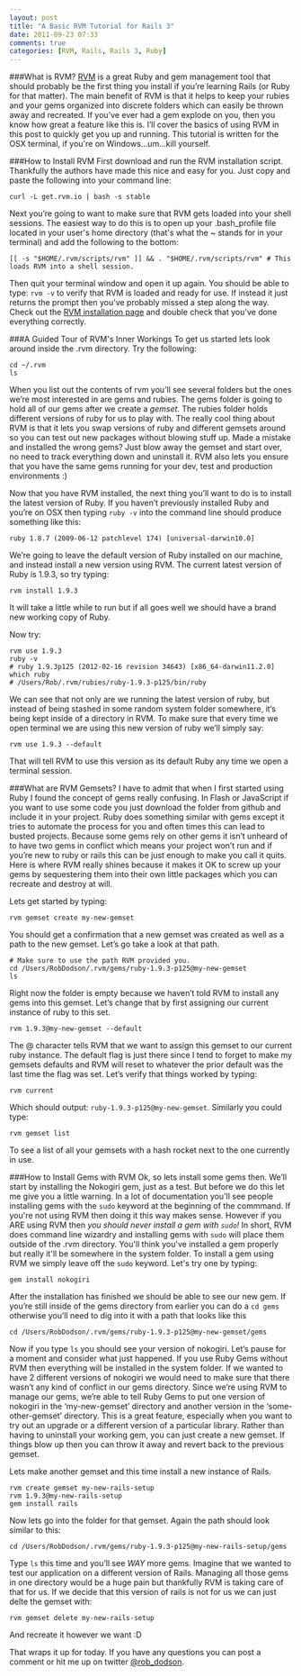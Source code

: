 ```yaml
---
layout: post
title: "A Basic RVM Tutorial for Rails 3"
date: 2011-09-23 07:33
comments: true
categories: [RVM, Rails, Rails 3, Ruby]
---
```


###What is RVM?
[RVM](https://rvm.io//) is a great Ruby and gem management tool that should probably be the first thing you install if you’re learning Rails (or Ruby for that matter). The main benefit of RVM is that it helps to keep your rubies and your gems organized into discrete folders which can easily be thrown away and recreated. If you’ve ever had a gem explode on you, then you know how great a feature like this is. I’ll cover the basics of using RVM in this post to quickly get you up and running. This tutorial is written for the OSX terminal, if you're on Windows...um...kill yourself.

###How to Install RVM
First download and run the RVM installation script. Thankfully the authors have made this nice and easy for you. Just copy and paste the following into your command line:

```
curl -L get.rvm.io | bash -s stable
```

Next you’re going to want to make sure that RVM gets loaded into your shell sessions. The easiest way to do this is to open up your .bash_profile file located in your user's home directory (that's what the ~ stands for in your terminal) and add the following to the bottom:

```
[[ -s "$HOME/.rvm/scripts/rvm" ]] && . "$HOME/.rvm/scripts/rvm" # This loads RVM into a shell session.
```

Then quit your terminal window and open it up again. You should be able to type: `rvm -v` to verify that RVM is loaded and ready for use. If instead it just returns the prompt then you've probably missed a step along the way. Check out the [RVM installation page](https://rvm.io/rvm/install/) and double check that you've done everything correctly.

###A Guided Tour of RVM's Inner Workings
To get us started lets look around inside the .rvm directory. Try the following:

```
cd ~/.rvm
ls
```

When you list out the contents of rvm you’ll see several folders but the ones we’re most interested in are gems and rubies. The gems folder is going to hold all of our gems after we create a *gemset*. The rubies folder holds different versions of ruby for us to play with. The really cool thing about RVM is that it lets you swap versions of ruby and different gemsets around so you can test out new packages without blowing stuff up. Made a mistake and installed the wrong gems? Just blow away the gemset and start over, no need to track everything down and uninstall it. RVM also lets you ensure that you have the same gems running for your dev, test and production environments :)

Now that you have RVM installed, the next thing you’ll want to do is to install the latest version of Ruby. If you haven’t previously installed Ruby and you’re on OSX then typing `ruby -v` into the command line should produce something like this:

`ruby 1.8.7 (2009-06-12 patchlevel 174) [universal-darwin10.0]`

We’re going to leave the default version of Ruby installed on our machine, and instead install a new version using RVM. The current latest version of Ruby is 1.9.3, so try typing:

```
rvm install 1.9.3
```

It will take a little while to run but if all goes well we should have a brand new working copy of Ruby.

Now try:

```
rvm use 1.9.3
ruby -v
# ruby 1.9.3p125 (2012-02-16 revision 34643) [x86_64-darwin11.2.0]
which ruby
# /Users/Rob/.rvm/rubies/ruby-1.9.3-p125/bin/ruby
```

We can see that not only are we running the latest version of ruby, but instead of being stashed in some random system folder somewhere, it’s being kept inside of a directory in RVM. To make sure that every time we open terminal we are using this new version of ruby we’ll simply say:

```
rvm use 1.9.3 --default
```

That will tell RVM to use this version as its default Ruby any time we open a terminal session.

###What are RVM Gemsets?
I have to admit that when I first started using Ruby I found the concept of gems really confusing. In Flash or JavaScript if you want to use some code you just download the folder from github and include it in your project. Ruby does something similar with gems except it tries to automate the process for you and often times this can lead to busted projects. Because some gems rely on other gems it isn’t unheard of to have two gems in conflict which means your project won’t run and if you’re new to ruby or rails this can be just enough to make you call it quits. Here is where RVM really shines because it makes it OK to screw up your gems by sequestering them into their own little packages which you can recreate and destroy at will.

Lets get started by typing:

```
rvm gemset create my-new-gemset
```

You should get a confirmation that a new gemset was created as well as a path to the new gemset. Let’s go take a look at that path.

```
# Make sure to use the path RVM provided you.
cd /Users/RobDodson/.rvm/gems/ruby-1.9.3-p125@my-new-gemset
ls
```

Right now the folder is empty because we haven’t told RVM to install any gems into this gemset. Let’s change that by first assigning our current instance of ruby to this set.

```
rvm 1.9.3@my-new-gemset --default
```

The @ character tells RVM that we want to assign this gemset to our current ruby instance. The default flag is just there since I tend to forget to make my gemsets defaults and RVM will reset to whatever the prior default was the last time the flag was set. Let’s verify that things worked by typing:

```
rvm current
```

Which should output: `ruby-1.9.3-p125@my-new-gemset`. Similarly you could type:

```
rvm gemset list
```

To see a list of all your gemsets with a hash rocket next to the one currently in use.

###How to Install Gems with RVM
Ok, so lets install some gems then. We’ll start by installing the Nokogiri gem, just as a test. But before we do this let me give you a little warning. In a lot of documentation you'll see people installing gems with the `sudo` keyword at the beginning of the commmand. If you're not using RVM then doing it this way makes sense. However if you ARE using RVM then *you should never install a gem with `sudo`!* In short, RVM does command line wizardry and installing gems with `sudo` will place them outside of the .rvm directory. You'll think you've installed a gem properly but really it'll be somewhere in the system folder. To install a gem using RVM we simply leave off the `sudo` keyword. Let's try one by typing:

```
gem install nokogiri
```

After the installation has finished we should be able to see our new gem. If you’re still inside of the gems directory from earlier you can do a `cd gems`
otherwise you’ll need to dig into it with a path that looks like this

`cd /Users/RobDodson/.rvm/gems/ruby-1.9.3-p125@my-new-gemset/gems`

Now if you type `ls` you should see your version of nokogiri. Let’s pause for a moment and consider what just happened. If you use Ruby Gems without RVM then everything will be installed in the system folder. If we wanted to have 2 different versions of nokogiri we would need to make sure that there wasn’t any kind of conflict in our gems directory. Since we’re using RVM to manage our gems, we’re able to tell Ruby Gems to put one version of nokogiri in the ‘my-new-gemset’ directory and another version in the ‘some-other-gemset’ directory. This is a great feature, especially when you want to try out an upgrade or a different version of a particular library. Rather than having to uninstall your working gem, you can just create a new gemset. If things blow up then you can throw it away and revert back to the previous gemset.

Lets make another gemset and this time install a new instance of Rails.

```
rvm create gemset my-new-rails-setup
rvm 1.9.3@my-new-rails-setup
gem install rails
```

Now lets go into the folder for that gemset. Again the path should look similar to this:

`cd /Users/RobDodson/.rvm/gems/ruby-1.9.3-p125@my-new-rails-setup/gems`

Type `ls` this time and you’ll see *WAY* more gems. Imagine that we wanted to test our application on a different version of Rails. Managing all those gems in one directory would be a huge pain but thankfully RVM is taking care of that for us. If we decide that this version of rails is not for us we can just delte the gemset with:

```
rvm gemset delete my-new-rails-setup
```

And recreate it however we want :D

That wraps it up for today. If you have any questions you can post a comment or hit me up on twitter [@rob_dodson](http://twitter.com/robdodson).
